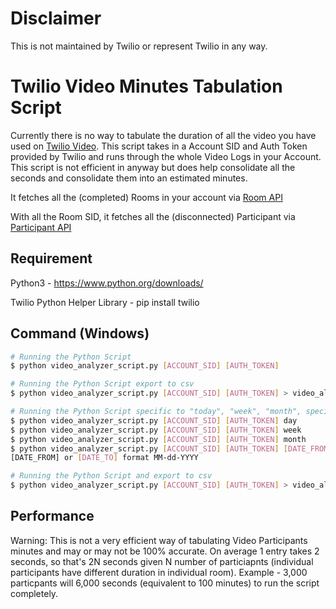 # Disclaimer
This is not maintained by Twilio or represent Twilio in any way. 

# Twilio Video Minutes Tabulation Script
Currently there is no way to tabulate the duration of all the video you have used on [Twilio Video](https://www.twilio.com/docs/video/video-log-analyzer).
This script takes in a Account SID and Auth Token provided by Twilio and runs through the whole Video Logs in your Account. This script is not efficient in anyway but does help 
consolidate all the seconds and consolidate them into an estimated minutes.

It fetches all the (completed) Rooms in your account via [Room API](https://www.twilio.com/docs/video/api/rooms-resource?code-sample=code-retrieve-a-list-of-rooms-by-status&code-language=Python&code-sdk-version=6.x)

With all the Room SID, it fetches all the (disconnected) Participant via [Participant API](https://www.twilio.com/docs/video/api/participants?code-sample=code-retrieve-a-list-of-disconnected-participants-3&code-language=Python&code-sdk-version=default)

## Requirement
Python3 - https://www.python.org/downloads/

Twilio Python Helper Library - pip install twilio

## Command (Windows)
```bash
# Running the Python Script
$ python video_analyzer_script.py [ACCOUNT_SID] [AUTH_TOKEN]

# Running the Python Script export to csv
$ python video_analyzer_script.py [ACCOUNT_SID] [AUTH_TOKEN] > video_all.csv

# Running the Python Script specific to "today", "week", "month", specific date
$ python video_analyzer_script.py [ACCOUNT_SID] [AUTH_TOKEN] day
$ python video_analyzer_script.py [ACCOUNT_SID] [AUTH_TOKEN] week
$ python video_analyzer_script.py [ACCOUNT_SID] [AUTH_TOKEN] month
$ python video_analyzer_script.py [ACCOUNT_SID] [AUTH_TOKEN] [DATE_FROM] [DATE_TO]
[DATE_FROM] or [DATE_TO] format MM-dd-YYYY

# Running the Python Script and export to csv
$ python video_analyzer_script.py [ACCOUNT_SID] [AUTH_TOKEN] > video_all.csv
```

## Performance
Warning: This is not a very efficient way of tabulating Video Participants minutes and may or may not be 100% accurate. 
On average 1 entry takes 2 seconds, so that's 2N seconds given N number of particiapnts (individual participants have different duration in individual room).
Example - 3,000 particpants will 6,000 seconds (equivalent to 100 minutes) to run the script completely.
